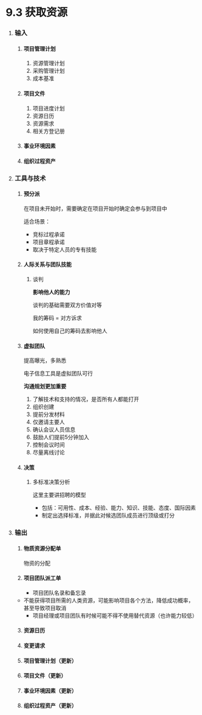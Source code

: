 # 9.3 获取资源

1. ### 输入

   1. #### 项目管理计划

      1. 资源管理计划
      2. 采购管理计划
      3. 成本基准

   2. #### 项目文件

      1. 项目进度计划
      2. 资源日历
      3. 资源需求
      4. 相关方登记册

   3. #### 事业环境因素

   4. #### 组织过程资产

2. ### 工具与技术

   1. #### 预分派

      在项目未开始时，需要确定在项目开始时确定会参与到项目中

      适合场景：

      * 竞标过程承诺
      * 项目章程承诺
      * 取决于特定人员的专有技能

   2. #### 人际关系与团队技能

      1. 谈判

         **影响他人的能力**

         谈判的基础需要双方价值对等

         我的筹码 = 对方诉求

         如何使用自己的筹码去影响他人

   3. #### 虚拟团队

      提高曝光，多熟悉

      电子信息工具是虚拟团队可行

      **沟通规划更加重要**

      1. 了解技术和支持的情况，是否所有人都能打开
      2. 组织创建
      3. 提前分发材料
      4. 仅邀请主要人
      5. 确认会议人员信息
      6. 鼓励人们提前5分钟加入
      7. 控制会议时间
      8. 尽量离线讨论

   4. #### 决策

      1. 多标准决策分析

         这里主要讲招聘的模型

         * 包括：可用性、成本、经验、能力、知识、技能、态度、国际因素
         * 制定出选择标准，并据此对候选团队成员进行顶级或打分

3. ### 输出

   1. #### 物质资源分配单

      物资的分配

   2. #### 项目团队派工单

      * 项目团队名录和备忘录
   * 不能获得项目所需的人类资源，可能影响项目各个方法，降低成功概率，甚至导致项目取消
      * 项目经理或项目团队有时候可能不得不使用替代资源（也许能力较低）

   3. #### 资源日历

   4. #### 变更请求

   5. #### 项目管理计划（更新）
   
   6. #### 项目文件（更新）
   
   7. #### 事业环境因素（更新）
   
   8. #### 组织过程资产（更新）